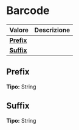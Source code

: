 # Barcode

| Valore| Descrizione |
| :--- | :--- |
| [**Prefix**](barcode.md#prefix) |  |
| [**Suffix**](barcode.md#suffix) |  |

## Prefix 

**Tipo:** String	 

## Suffix 

**Tipo:** String	 



